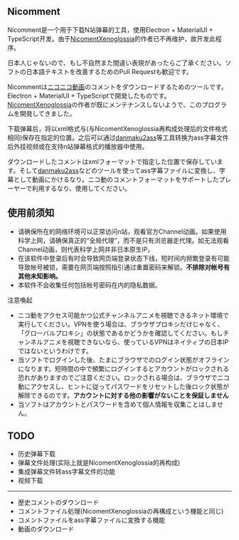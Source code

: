 ## Nicomment

Nicomment是一个用于下载N站弹幕的工具，使用Electron + MaterialUI + TypeScript开发。由于[NicomentXenoglossia](http://xeno.grrr.jp)的作者已不再维护，故开发此程序。

日本人じゃないので、もし不自然また間違い表現があったらご了承ください。ソフトの日本語テキストを改善するためのPull Requestも歓迎です。

Nicommentは[ニコニコ動画](http://www.nicovideo.jp)のコメントをダウンロードするためのツールです。Electron + MaterialUI + TypeScriptで開発したものです。[NicomentXenoglossia](http://xeno.grrr.jp)の作者が既にメンテナンスしないようで、このプログラムを開発してきました。

下载弹幕后，将以xml格式与(与NicomentXenoglossia再构成处理后的文件格式相同)保存在指定的位置。之后可以通过[danmaku2ass](https://github.com/m13253/danmaku2ass)等工具转换为ass字幕文件后外挂视频或在支持n站弹幕格式的播放器中使用。

ダウンロードしたコメントはxmlフォーマットで指定した位置で保存しています。そして[danmaku2ass](https://github.com/m13253/danmaku2ass)などのツールを使ってass字幕ファイルに変換し、字幕として動画にかけるなり。ニコ動のコメントフォーマットをサポートしたプレーヤーで利用するなり、使用してください。

## 使用前须知

* 请确保所在的网络环境可以正常访问n站，观看官方Channel动画。如果使用科学上网，请确保真正的“全局代理”，而不是只有浏览器走代理。如无法观看Channel动画，则代表科学上网并非日本原生IP。
* 在该软件中登录后有时会导致网页端登录状态下线，短时间内频繁登录有可能导致帐号被锁，需要在网页端按照指引通过重置密码来解锁。**不排除对帐号有其他未知影响。**
* 本软件不会收集任何包括帐号密码在内的隐私数据。

注意喚起

* ニコ動をアクセス可能かつ公式チャンネルアニメを視聴できるネット環境で実行してください。VPNを使う場合は、ブラウザプロキシだけじゃなく、「グローバルプロキシ」の状態であるかどうかを確認してください。もしチャンネルアニメを視聴できないなら、使っているVPNはネイティブの日本IPではないというわけです。
* 当ソフトでログインした後、たまにブラウザでのログイン状態がオフラインになります。短時間の中で頻繁にログインするとアカウントがロックされる恐れがありますのでご注意ください。ロックされる場合は、ブラウザでニコ動にアクセスし、ヒントに従ってパスワードをリセットした後ロック状態が解除できるのです。**アカウントに対する他の影響がないことを保証しません**
* 当ソフトはアカウントとパスワードを含めて個人情報を収集ことはしません。

## TODO

* 历史弹幕下载
* 弹幕文件处理(实际上就是NicomentXenoglossia的再构成)
* 集成弹幕文件转ass字幕文件的功能
* 视频下载

---

* 歴史コメントのダウンロード
* コメントファイル処理(NicomentXenoglossiaの再構成という機能と同じ)
* コメントファイルをass字幕ファイルに変換する機能
* 動画のダウンロード
